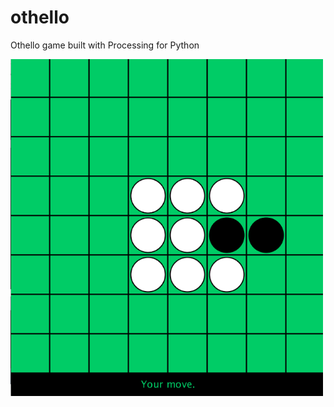 # othello
Othello game built with Processing for Python  
   
<img alt="othello screenshot" src="https://github.com/stefamy/othello/blob/master/screenshot.png" width="500">
